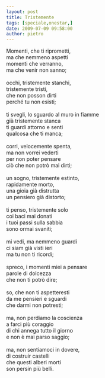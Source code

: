 ```yaml
---
layout: post
title: Tristemente
tags: [speciale,onestar,]
date: 2009-07-09 09:58:00
author: pietro
---
```

Momenti, che ti riprometti,<br/>ma che nemmeno aspetti<br/>momenti che verranno,<br/>ma che venir non sanno;<br/><br/>occhi, tristemente stanchi,<br/>tristemente tristi,<br/>che non posson dirti<br/>perché tu non esisti;<br/><br/>ti svegli, lo sguardo al muro in fiamme<br/>già tristemente stanca<br/>ti guardi attorno e senti<br/>qualcosa che ti manca;<br/><br/>corri, velocemente spenta,<br/>ma non vorrei vederti<br/>per non poter pensare<br/>ciò che non potrò mai dirti;<br/><br/>un sogno, tristemente estinto,<br/>rapidamente morto,<br/>una gioia già distrutta<br/>un pensiero già distorto;<br/><br/>ti penso, tristemente solo<br/>coi baci mai donati<br/>i tuoi passi sulla sabbia<br/>sono ormai svaniti;<br/><br/>mi vedi, ma nemmeno guardi<br/>ci siam già visti ieri<br/>ma tu non ti ricordi;<br/><br/>spreco, i momenti miei a pensare<br/>parole di dolcezza<br/>che non ti potrò dire;<br/><br/>so, che non ti aspetteresti<br/>da me pensieri e sguardi<br/>che darmi non potresti;<br/><br/>ma, non perdiamo la coscienza<br/>a farci più coraggio<br/>di chi annega tutto il giorno<br/>e non è mai parso saggio;<br/><br/>ma, non sentiamoci in dovere,<br/>di costruir castelli<br/>che questi alberi morti<br/>son persin più belli.
